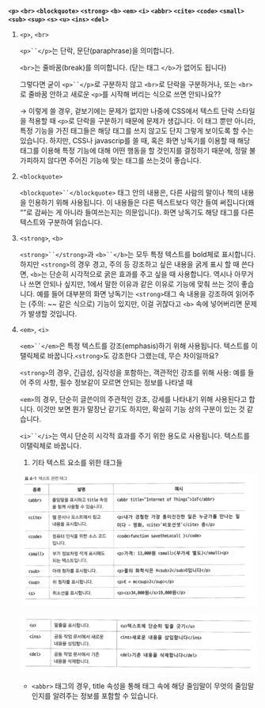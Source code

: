 **`<p>`    `<br>`    `<blockquote>`    `<strong>`    `<b>`    `<em>`    `<i>`    `<abbr>`    `<cite>`    `<code>`    `<small>`    `<sub>`    `<sup>`    `<s>`    `<u>`    `<ins>`    `<del>`**

1. `<p>`, `<br>`
    
    `<p>``</p>`는 단락, 문단(paraphrase)을 의미합니다. 
    
    `<br>`는 줄바꿈(break)를 의미합니다. (닫는 태그 `</b>`가 없어도 됩니다)
    
    그렇다면 굳이 `<p>``</p>`로 구분하지 않고 `<br>`로 단락을 구분하거나, 또는 `<br>`로 줄바꿈 안하고 새로운 `<p>`를 시작해 버리는 식으로 쓰면 안되나요??
    
    → 이렇게 쓸 경우, 겉보기에는 문제가 없지만 나중에 CSS에서 텍스트 단락 스타일을 적용할 때 `<p>`로 단락을 구분하기 때문에 문제가 생깁니다. 이 태그 뿐만 아니라, 특정 기능을 가진 태그들은 해당 태그를 쓰지 않고도 단지 그렇게 보이도록 할 수는 있습니다. 하지만, CSS나 javascrip를 쓸 때, 혹은 화면 낭독기를 이용할 때 해당 태그를 이용해 특정 기능에 대해 어떤 행동을 할 것인지를 결정하기 때문에, 정말 불가피하지 않다면 주어진 기능에 맞는 태그를 쓰는것이 좋습니다.

2. `<blockquote>`
    
    `<blockquote>``</blockquote>` 태그 안의 내용은, 다른 사람의 말이나 책의 내용을 인용하기 위해 사용됩니다. 이 내용들은 다른 텍스트보다 약간 들여 써집니다(왜 “”로 감싸는 게 아니라 들여쓰는지는 의문입니다). 화면 낭독기도 해당 태그를 다른 텍스트와 구분하여 읽습니다.

3. `<strong>`, `<b>`
    
    `<strong>``</strong>`과 `<b>``</b>`는 모두 특정 텍스트를 bold체로 표시합니다. 하지만 `<strong>`의 경우 경고, 주의 등 강조하고 싶은 내용을 굵게 표시 할 때 쓴다면, `<b>`는 단순히 시각적으로 굵은 효과를 주고 싶을 때 사용합니다. 역시나 아무거나 쓰면 안되나 싶지만, 1에서 말한 이유과 같은 이유로 기능에 맞춰 쓰는 것이 좋습니다. 예를 들어 대부분의 화면 낭독기는 `<strong>`태그 속 내용을 강조하여 읽어주는 (주의: ~~ 같은 식으로) 기능이 있지만, 이걸 귀찮다고 `<b>` 속에 넣어버리면 문제가 발생할 것입니다.

4. `<em>`, `<i>`
    
    `<em>``</em>`은 특정 텍스트를 강조(emphasis)하기 위해 사용됩니다. 텍스트를 이탤릭체로 바꿉니다.`<strong>`도 강조한다 그랬는데, 무슨 차이일까요? 
    
    `<strong>`의 경우, 긴급성, 심각성을 포함하는, 객관적인 강조를 위해 사용: 예를 들어 주의 사항, 필수 정보같이 모르면 안되는 정보를 나타낼 때
    
    `<em>`의 경우, 단순히 글쓴이의 주관적인 강조, 강세를 나타내기 위해 사용된다고 합니다. 이것만 보면 뭔가 말장난 같기도 하지만, 확실히 기능 상의 구분이 있는 것 같습니다.
    
    `<i>``</i>`는 역시 단순히 시각적 효과를 주기 위한 용도로 사용됩니다. 텍스트를 이탤릭체로 바꿉니다.
    
    1. 기타 텍스트 요소를 위한 태그들
    
    ![img10](./img/10.png)
    
    ![img11](./img/11.png)
    
    - `<abbr>` 태그의 경우, title 속성을 통해 태그 속에 해당 줄임말이 무엇의 줄임말인지를 알려주는 정보를 포함할 수 있습니다.